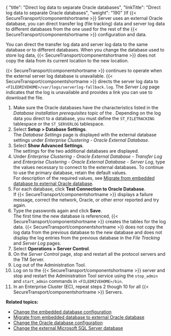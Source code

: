 {
    "title": "Direct log data to separate Oracle databases",
    "linkTitle": "Direct log data to separate Oracle databases",
    "weight": "190"
}If {{< SecureTransport/componentshortname  >}} Server uses an external Oracle database, you can direct transfer log (file tracking) data and server log data to different databases from the one used for the rest of the {{< SecureTransport/componentshortname  >}} configuration and data.

You can direct the transfer log data and server log data to the same database or to different databases. When you change the database used to store log data, {{< SecureTransport/componentshortname  >}} does not copy the data from its current location to the new location.

{{< SecureTransport/componentshortname  >}} continues to operate when the external server log database is unavailable. {{< SecureTransport/componentshortname  >}} directs the server log data to `<FILEDRIVEHOME>/var/logs/serverlog-fallback.log`. The *Server Log* page indicates that the log is unavailable and provides a link you can use to download the file.

1.  Make sure the Oracle databases have the characteristics listed in the *Database installation prerequisites* topic of the . Depending on the log data you direct to a database, you must define the `ST_FILETRACKING` tablespace or the `ST_SERVERLOG` tablespace.
2.  Select **Setup > Database Settings**.  
    The *Database Settings* page is displayed with the external database settings under *Enterprise Clustering - Oracle External Database*.
3.  Select **Show Advanced Settings**.  
    The settings for the two additional databases are displayed.
4.  Under *Enterprise Clustering - Oracle External Database - Transfer Log* and *Enterprise Clustering - Oracle External Database - Server Log*, type the values necessary to connect to the external databases. To continue to use the primary database, retain the default values.  
    For description of the required values, see <a href="../t_st_database#top" class="MCXref xref">Migrate from embedded database to external Oracle database</a>.
5.  For each database, click **Test Connection to Oracle Database**.  
    If {{< SecureTransport/componentshortname >}} displays a failure message, correct the network, Oracle, or other error reported and try again.
6.  Type the passwords again and click **Save**.  
    The first time the new database is referenced, {{< SecureTransport/componentshortname >}} creates the tables for the log data. {{< SecureTransport/componentshortname >}} does not copy the log data from the previous database to the new database and does not display the log entries from the previous database in the *File Tracking* and *Server Log* pages.
7.  Select **Operations > Server Control**.
8.  On the *Server Control* page, stop and restart all the protocol servers and the TM Server.
9.  Log out of the Administration Tool.
10. Log on to the {{< SecureTransport/componentshortname >}} server and stop and restart the Administration Tool service using the `stop_admin` and `start_admin` commands in `<FILEDRIVEHOME>/bin`.
11. In an Enterprise Cluster (EC), repeat steps 2 though 10 for all {{< SecureTransport/componentshortname >}} Servers.

**Related topics:**

-   <a href="../t_st_mysql" class="MCXref xref">Change the embedded database configuration</a>
-   <a href="../t_st_database" class="MCXref xref">Migrate from embedded database to external Oracle database</a>
-   <a href="../t_st_oracle" class="MCXref xref">Change the Oracle database configuration</a>
-   <a href="../t_st_sqlserver" class="MCXref xref">Change the external Microsoft SQL Server database</a>
